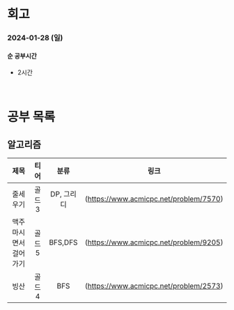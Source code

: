 # 회고

### 2024-01-28 (일)

#### 순 공부시간

- 2시간

<br>

# 공부 목록

## 알고리즘

|          제목          |  티어  |    분류    |                  링크                  |
| :--------------------: | :----: | :--------: | :------------------------------------: |
|        줄세우기        | 골드 3 | DP, 그리디 | (https://www.acmicpc.net/problem/7570) |
| 맥주 마시면서 걸어가기 | 골드 5 |  BFS,DFS   | (https://www.acmicpc.net/problem/9205) |
|          빙산          | 골드 4 |    BFS     | (https://www.acmicpc.net/problem/2573) |
